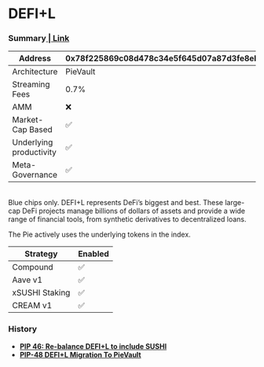 # DEFI+L

### Summary[ | Link](https://www.piedao.org/#/pie/0x78f225869c08d478c34e5f645d07a87d3fe8eb78) 

| Address                 | 0x78f225869c08d478c34e5f645d07a87d3fe8eb78 |
| ----------------------- | ------------------------------------------ |
| Architecture            | PieVault                                   |
| Streaming Fees          | 0.7%                                       |
| AMM                     | ❌                                          |
| Market-Cap Based        | ✅                                          |
| Underlying productivity | ✅                                          |
| Meta-Governance         | ✅                                          |

\
Blue chips only. DEFI+L represents DeFi’s biggest and best. These large-cap DeFi projects manage billions of dollars of assets and provide a wide range of financial tools, from synthetic derivatives to decentralized loans.

The Pie actively uses the underlying tokens in the index.

| Strategy       | Enabled |
| -------------- | ------- |
| Compound       | ✅       |
| Aave v1        | ✅       |
| xSUSHI Staking | ✅       |
| CREAM v1       | ✅       |

### History

* ****[**PIP 46: Re-balance DEFI+L to include SUSHI**](https://forum.piedao.org/t/pip-46-re-balance-defi-l-to-include-sushi-and-yass-sub-pie/403)****
* ****[**PIP-48 DEFI+L Migration To PieVault** ](https://forum.piedao.org/t/pip-48-defi-l-migration-to-pievault/542)****
